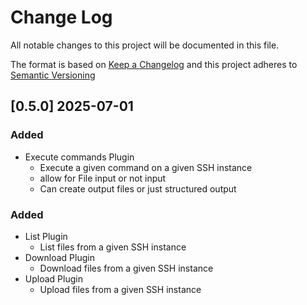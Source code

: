 # Change Log

All notable changes to this project will be documented in this file.

The format is based on [Keep a Changelog](http://keepachangelog.com/) and this project adheres to [Semantic Versioning](https://semver.org/)

## [0.5.0] 2025-07-01

### Added
- Execute commands Plugin
  - Execute a given command on a given SSH instance
  - allow for File input or not input
  - Can create output files or just structured output

### Added

- List Plugin
  - List files from a given SSH instance
- Download Plugin
  - Download files from a given SSH instance
- Upload Plugin
  - Upload files from a given SSH instance

